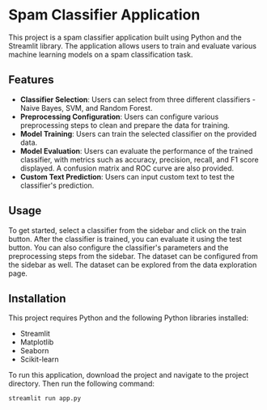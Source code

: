 # Spam Classifier Application

This project is a spam classifier application built using Python and the Streamlit library. The application allows users to train and evaluate various machine learning models on a spam classification task.

## Features

- **Classifier Selection**: Users can select from three different classifiers - Naive Bayes, SVM, and Random Forest.
- **Preprocessing Configuration**: Users can configure various preprocessing steps to clean and prepare the data for training.
- **Model Training**: Users can train the selected classifier on the provided data.
- **Model Evaluation**: Users can evaluate the performance of the trained classifier, with metrics such as accuracy, precision, recall, and F1 score displayed. A confusion matrix and ROC curve are also provided.
- **Custom Text Prediction**: Users can input custom text to test the classifier's prediction.

## Usage

To get started, select a classifier from the sidebar and click on the train button. After the classifier is trained, you can evaluate it using the test button. You can also configure the classifier's parameters and the preprocessing steps from the sidebar. The dataset can be configured from the sidebar as well. The dataset can be explored from the data exploration page.

## Installation

This project requires Python and the following Python libraries installed:

- Streamlit
- Matplotlib
- Seaborn
- Scikit-learn

To run this application, download the project and navigate to the project directory. Then run the following command:

```bash
streamlit run app.py
```

